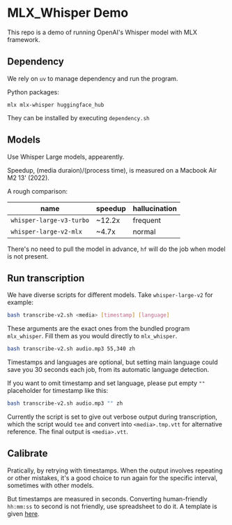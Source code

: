 # MLX_Whisper Demo

This repo is a demo of running OpenAI's Whisper model with MLX framework.

## Dependency

We rely on `uv` to manage dependency and run the program.

Python packages:

`mlx mlx-whisper huggingface_hub`

They can be installed by executing `dependency.sh`

## Models

Use Whisper Large models, appearently.

Speedup, (media duraion)/(process time), is measured on a Macbook Air M2 13' (2022).

A rough comparison:

|name                    |speedup|hallucination|
|------------------------|-------|-------------|
|`whisper-large-v3-turbo`|~12.2x |frequent     |
|`whisper-large-v2-mlx`  |~4.7x  |normal       |

There's no need to pull the model in advance, `hf` will do the job when model is not present.

## Run transcription

We have diverse scripts for different models. Take `whisper-large-v2` for example: 

```bash
bash transcribe-v2.sh <media> [timestamp] [language]
```

These arguments are the exact ones from the bundled program `mlx_whisper`. Fill them as you would directly to `mlx_whisper`.

```bash
bash transcribe-v2.sh audio.mp3 55,340 zh
```

Timestamps and languages are optional, but setting main language could save you 30 seconds each job, from its automatic language detection. 

If you want to omit timestamp and set language, please put empty `""` placeholder for timestamp like this:

```bash
bash transcribe-v2.sh audio.mp3 "" zh
```

Currently the script is set to give out verbose output during transcription, which the script would `tee` and convert into `<media>.tmp.vtt` for alternative reference. The final output is `<media>.vtt`.

## Calibrate

Pratically, by retrying with timestamps. When the output involves repeating or other mistakes, it's a good choice to run again for the specific interval, sometimes with other models.

But timestamps are measured in seconds. Converting human-friendly `hh:mm:ss` to second is not friendly, use spreadsheet to do it. A template is given [here](https://docs.google.com/spreadsheets/d/1N6zvucsbKoTZsx6R7shLC8piiCQ2Dn4udmLlVOpcrLQ).